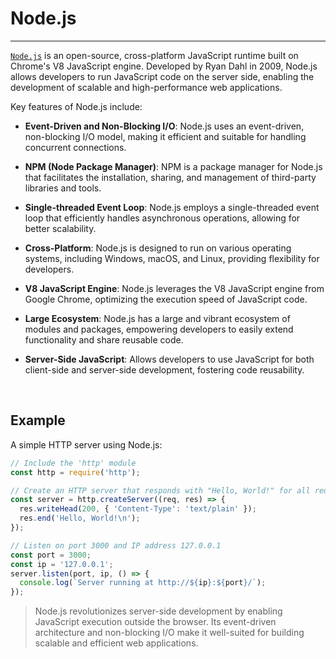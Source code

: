 # Node.js

---

[`Node.js`](https://nodejs.org/) is an open-source, cross-platform JavaScript runtime built on Chrome's V8 JavaScript engine. Developed by Ryan Dahl in 2009, Node.js allows developers to run JavaScript code on the server side, enabling the development of scalable and high-performance web applications.

Key features of Node.js include:

- **Event-Driven and Non-Blocking I/O**: Node.js uses an event-driven, non-blocking I/O model, making it efficient and suitable for handling concurrent connections.

- **NPM (Node Package Manager)**: NPM is a package manager for Node.js that facilitates the installation, sharing, and management of third-party libraries and tools.

- **Single-threaded Event Loop**: Node.js employs a single-threaded event loop that efficiently handles asynchronous operations, allowing for better scalability.

- **Cross-Platform**: Node.js is designed to run on various operating systems, including Windows, macOS, and Linux, providing flexibility for developers.

- **V8 JavaScript Engine**: Node.js leverages the V8 JavaScript engine from Google Chrome, optimizing the execution speed of JavaScript code.

- **Large Ecosystem**: Node.js has a large and vibrant ecosystem of modules and packages, empowering developers to easily extend functionality and share reusable code.

- **Server-Side JavaScript**: Allows developers to use JavaScript for both client-side and server-side development, fostering code reusability.

<br/>

## Example

A simple HTTP server using Node.js:

```javascript
// Include the 'http' module
const http = require('http');

// Create an HTTP server that responds with "Hello, World!" for all requests
const server = http.createServer((req, res) => {
  res.writeHead(200, { 'Content-Type': 'text/plain' });
  res.end('Hello, World!\n');
});

// Listen on port 3000 and IP address 127.0.0.1
const port = 3000;
const ip = '127.0.0.1';
server.listen(port, ip, () => {
  console.log(`Server running at http://${ip}:${port}/`);
});
```

> Node.js revolutionizes server-side development by enabling JavaScript execution outside the browser. Its event-driven architecture and non-blocking I/O make it well-suited for building scalable and efficient web applications.
